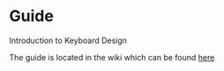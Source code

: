 # Guide
Introduction to Keyboard Design

The guide is located in the wiki which can be found [here](https://github.com/axolstudio-ca/Guide/wiki)
